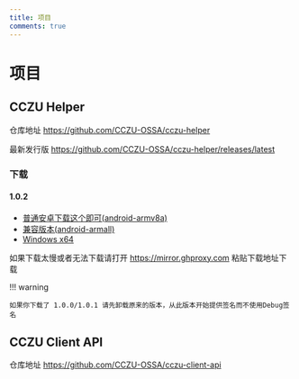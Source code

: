 ```yaml
---
title: 项目
comments: true
---
```


# 项目

## CCZU Helper

仓库地址 https://github.com/CCZU-OSSA/cczu-helper

最新发行版 https://github.com/CCZU-OSSA/cczu-helper/releases/latest

### 下载

#### 1.0.2

 - [普通安卓下载这个即可(android-armv8a)](https://github.com/CCZU-OSSA/cczu-helper/releases/download/v1.0.2/app-arm64-v8a-release.apk)
 - [兼容版本(android-armall)](https://github.com/CCZU-OSSA/cczu-helper/releases/download/v1.0.2/app-release.apk)
 - [Windows x64](https://github.com/CCZU-OSSA/cczu-helper/releases/download/v1.0.2/windows-x64.zip)

如果下载太慢或者无法下载请打开 https://mirror.ghproxy.com 粘贴下载地址下载

!!! warning

    如果你下载了 1.0.0/1.0.1 请先卸载原来的版本，从此版本开始提供签名而不使用Debug签名


## CCZU Client API

仓库地址 https://github.com/CCZU-OSSA/cczu-client-api